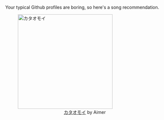Your typical Github profiles are boring, so here's a song recommendation.
<figure><img width="300" height="300" src="https://i.scdn.co/image/ab67616d0000b27310f8c3e99ea5ca8bbebd9b5f" alt="カタオモイ" /><figcaption align="center"><a href="https://open.spotify.com/track/6g93YtKKHU2H1qIqhLIL0Y" target="_blank">カタオモイ</a> by Aimer</figcaption></figure>
